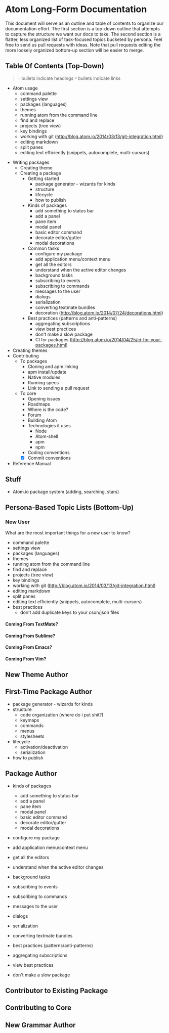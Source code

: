 # Atom Long-Form Documentation

This document will serve as an outline and table of contents to organize our documentation effort. The first section is a top-down outline that attempts to capture the structure we want our docs to take. The second section is a flatter, less organized list of task-focused topics bucketed by persona. Feel free to send us pull requests with ideas. Note that pull requests editing the more loosely organized bottom-up section will be easier to merge.

## Table Of Contents (Top-Down)

> `-` bullets indicate headings
> `*` bullets indicate links

- Atom usage
  * command palette
  * settings view
  * packages (languages)
  * themes
  * running atom from the command line
  * find and replace
  * projects (tree view)
  * key bindings
  * working with git (http://blog.atom.io/2014/03/13/git-integration.html)
  * editing markdown
  * split panes
  * editing text efficiently (snippets, autocomplete, multi-cursors)
* Writing packages
  * Creating theme
  * Creating a package
    * Getting started
      * package generator - wizards for kinds
      * structure
      * lifecycle
      * how to publish
    * Kinds of packages
      * add something to status bar
      * add a panel
      * pane item
      * modal panel
      * basic editor command
      * decorate editor/gutter
      * modal decorations
    * Common tasks
      * configure my package
      * add application menu/context menu
      * get all the editors
      * understand when the active editor changes
      * background tasks
      * subscribing to events
      * subscribing to commands
      * messages to the user
      * dialogs
      * serialization
      * converting textmate bundles
      * decoration (http://blog.atom.io/2014/07/24/decorations.html)
    * Best practices (patterns and anti-patterns)
      * aggregating subscriptions
      * view best practices
      * don't make a slow package
      * CI for packages (http://blog.atom.io/2014/04/25/ci-for-your-packages.html)
* Creating themes
* Contributing
  * To packages
    * Cloning and apm linking
    * apm install/update
    * Native modules
    * Running specs
    * Link to sending a pull request
  * To core
    * Opening issues
    * Roadmaps
    * Where is the code?
    * Forum
    * Building Atom
    * Technologies it uses
      * Node
      * Atom-shell
      * apm
      * npm
    * Coding conventions
    * [x] Commit conventions
* Reference Manual


## Stuff

* Atom.io package system (adding, searching, stars)

## Persona-Based Topic Lists (Bottom-Up)

### New User

What are the most important things for a new user to know?

* command palette
* settings view
* packages (languages)
* themes
* running atom from the command line
* find and replace
* projects (tree view)
* key bindings
* working with git (http://blog.atom.io/2014/03/13/git-integration.html)
* editing markdown
* split panes
* editing text efficiently (snippets, autocomplete, multi-cursors)
* best practices
  * don't add duplicate keys to your cson/json files

#### Coming From TextMate?
#### Coming From Sublime?
#### Coming From Emacs?
#### Coming From Vim?

## New Theme Author

## First-Time Package Author

* package generator - wizards for kinds
* structure
  * code organization (where do i put shit?)
  * keymaps
  * commands
  * menus
  * stylesheets
* lifecycle
  * activation/deactivation
  * serialization
* how to publish

## Package Author

* kinds of packages
  * add something to status bar
  * add a panel
  * pane item
  * modal panel
  * basic editor command
  * decorate editor/gutter
  * modal decorations

* configure my package
* add application menu/context menu
* get all the editors
* understand when the active editor changes
* background tasks
* subscribing to events
* subscribing to commands
* messages to the user
* dialogs
* serialization
* converting textmate bundles

* best practices (patterns/anti-patterns)
* aggregating subscriptions
* view best practices
* don't make a slow package

## Contributor to Existing Package

## Contributing to Core

## New Grammar Author
